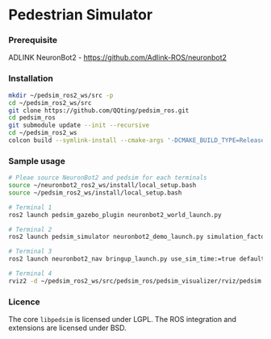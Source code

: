 # Pedestrian Simulator

### Prerequisite

ADLINK NeuronBot2 - https://github.com/Adlink-ROS/neuronbot2

### Installation

```sh
mkdir ~/pedsim_ros2_ws/src -p
cd ~/pedsim_ros2_ws/src 
git clone https://github.com/QQting/pedsim_ros.git
cd pedsim_ros
git submodule update --init --recursive
cd ~/pedsim_ros2_ws
colcon build --symlink-install --cmake-args '-DCMAKE_BUILD_TYPE=Release'
```

### Sample usage
```sh
# Pleae source NeuronBot2 and pedsim for each terminals
source ~/neuronbot2_ros2_ws/install/local_setup.bash
source ~/pedsim_ros2_ws/install/local_setup.bash

# Terminal 1
ros2 launch pedsim_gazebo_plugin neuronbot2_world_launch.py

# Terminal 2
ros2 launch pedsim_simulator neuronbot2_demo_launch.py simulation_factor:=1.0

# Terminal 3
ros2 launch neuronbot2_nav bringup_launch.py use_sim_time:=true default_bt_xml_filename:=/home/ros/neuronbot2_ros2_ws/src/neuronbot2/neuronbot2_nav/param/follow_point.xml

# Terminal 4
rviz2 -d ~/pedsim_ros2_ws/src/pedsim_ros/pedsim_visualizer/rviz/pedsim.rviz 
```

### Licence
The core `libpedsim` is licensed under LGPL. The ROS integration and extensions are licensed under BSD.

